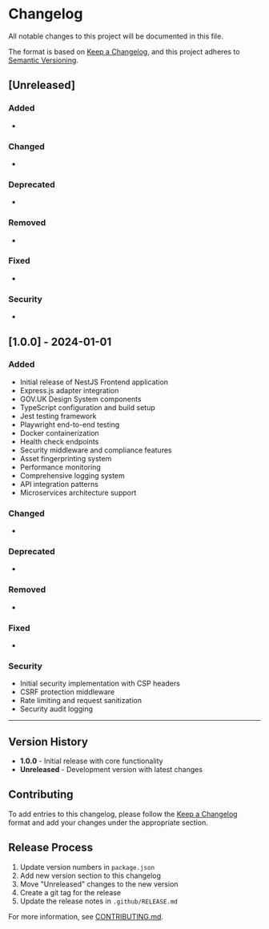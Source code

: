 # Changelog

All notable changes to this project will be documented in this file.

The format is based on [Keep a Changelog](https://keepachangelog.com/en/1.0.0/),
and this project adheres to [Semantic Versioning](https://semver.org/spec/v2.0.0.html).

## [Unreleased]

### Added
- 

### Changed
- 

### Deprecated
- 

### Removed
- 

### Fixed
- 

### Security
- 

## [1.0.0] - 2024-01-01

### Added
- Initial release of NestJS Frontend application
- Express.js adapter integration
- GOV.UK Design System components
- TypeScript configuration and build setup
- Jest testing framework
- Playwright end-to-end testing
- Docker containerization
- Health check endpoints
- Security middleware and compliance features
- Asset fingerprinting system
- Performance monitoring
- Comprehensive logging system
- API integration patterns
- Microservices architecture support

### Changed
- 

### Deprecated
- 

### Removed
- 

### Fixed
- 

### Security
- Initial security implementation with CSP headers
- CSRF protection middleware
- Rate limiting and request sanitization
- Security audit logging

---

## Version History

- **1.0.0** - Initial release with core functionality
- **Unreleased** - Development version with latest changes

## Contributing

To add entries to this changelog, please follow the [Keep a Changelog](https://keepachangelog.com/en/1.0.0/) format and add your changes under the appropriate section.

## Release Process

1. Update version numbers in `package.json`
2. Add new version section to this changelog
3. Move "Unreleased" changes to the new version
4. Create a git tag for the release
5. Update the release notes in `.github/RELEASE.md`

For more information, see [CONTRIBUTING.md](CONTRIBUTING.md).
